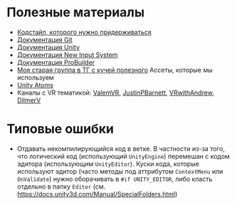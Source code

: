 # Полезные материалы
- [Кодстайл, которого нужно придерживаться](https://github.com/raywenderlich/c-sharp-style-guide)
- [Документация Git](https://git-scm.com/)
- [Документация Unity](https://docs.unity3d.com/Manual/index.html)
- [Документация New Input System](https://docs.unity3d.com/Packages/com.unity.inputsystem@1.0/manual/)
- [Документация ProBuilder](https://docs.unity3d.com/Packages/com.unity.probuilder@5.0/manual)
- [Моя старая группа в ТГ с кучей полезного](https://t.me/road_to_gamedev)
Ассеты, которые мы используем
- [Unity Atoms](https://unity-atoms.github.io/unity-atoms/)
- Каналы с VR тематикой: [ValemVR](https://www.youtube.com/c/ValemVR), [JustinPBarnett](https://www.youtube.com/c/JustinPBarnett), [VRwithAndrew](https://www.youtube.com/c/VRwithAndrew), [DilmerV](https://www.youtube.com/c/DilmerV)

# Типовые ошибки
- Отдавать некомпилирующийся код в ветке. В частности из-за того, что логический код (использующий `UnityEngine`) перемешан с кодом эдитора (использующим `UnityEditor`). Куски кода, которые используют эдитор (часто методы под аттрибутом `ContextMenu` или `OnValidate`) нужно оборачивать в `#if UNITY_EDITOR`, либо класть отдельно в папку `Editor` (см. https://docs.unity3d.com/Manual/SpecialFolders.html)
